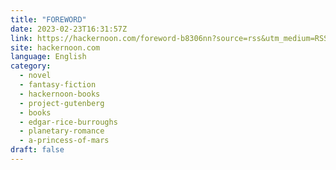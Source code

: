 ```yaml
---
title: "FOREWORD"
date: 2023-02-23T16:31:57Z
link: https://hackernoon.com/foreword-b8306nn?source=rss&utm_medium=RSS&utm_source=news.12bit.vn
site: hackernoon.com
language: English
category:
  - novel
  - fantasy-fiction
  - hackernoon-books
  - project-gutenberg
  - books
  - edgar-rice-burroughs
  - planetary-romance
  - a-princess-of-mars
draft: false
---
```

